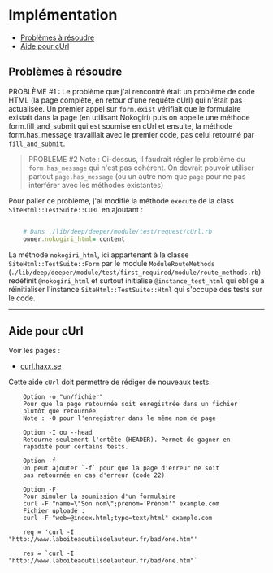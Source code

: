 # Implémentation

* [Problèmes à résoudre](#problemearesoudre)
* [Aide pour cUrl](#aidepourcurl)

<a name='problemearesoudre'></a>

## Problèmes à résoudre

PROBLÈME #1  : Le problème que j'ai rencontré était un problème de code HTML (la page complète, en retour d'une requête cUrl) qui n'était pas actualisée. Un premier appel sur `form.exist` vérifiait que le formulaire existait dans la page (en utilisant Nokogiri) puis on appelle une méthode form.fill_and_submit qui est soumise en cUrl et ensuite, la méthode form.has_message travaillait avec le premier code, pas celui retourné par `fill_and_submit`.

> PROBLÈME #2 Note&nbsp;: Ci-dessus, il faudrait régler le problème du `form.has_message` qui n'est pas cohérent. On devrait pouvoir utiliser partout `page.has_message` (ou un autre nom que `page` pour ne pas interférer avec les méthodes existantes)

Pour palier ce problème, j'ai modifié la méthode `execute` de la class `SiteHtml::TestSuite::CURL` en ajoutant&nbsp;:

~~~ruby

    # Dans ./lib/deep/deeper/module/test/request/cUrl.rb
    owner.nokogiri_html= content

~~~

La méthode `nokogiri_html`, ici appartenant à la classe `SiteHtml::TestSuite::Form` par le module `ModuleRouteMethods` (`./lib/deep/deeper/module/test/first_required/module/route_methods.rb`) redéfinit `@nokogiri_html` et surtout initialise `@instance_test_html` qui oblige à réinitialiser l'instance `SiteHtml::TestSuite::Html` qui s'occupe des tests sur le code.


---------------------------------------------------------------------

<a name='aidepourcurl'></a>

## Aide pour cUrl

Voir les pages :

* [curl.haxx.se](https://curl.haxx.se/docs/httpscripting.html#Forms_explained)

Cette aide `cUrl` doit permettre de rédiger de nouveaux tests.


        Option -o "un/fichier"
        Pour que la page retournée soit enregistrée dans un fichier
        plutôt que retournée
        Note : -O pour l'enregistrer dans le même nom de page

        Option -I ou --head
        Retourne seulement l'entête (HEADER). Permet de gagner en
        rapidité pour certains tests.

        Option -f
        On peut ajouter `-f` pour que la page d'erreur ne soit
        pas retournée en cas d'erreur (code 22)

        Option -F
        Pour simuler la soumission d'un formulaire
        curl -F "name=\"Son nom\";prenom='Prénom'" example.com
        Fichier uploadé :
        curl -F "web=@index.html;type=text/html" example.com

        req = 'curl -I "http://www.laboiteaoutilsdelauteur.fr/bad/one.htm"'

        res = `curl -I "http://www.laboiteaoutilsdelauteur.fr/bad/one.htm"`
